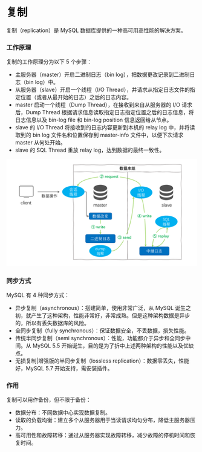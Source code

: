 # 复制

复制（replication）是 MySQL 数据库提供的一种高可用高性能的解决方案。

### 工作原理

复制的工作原理分为以下 5 个步骤：

- 主服务器（master）开启二进制日志（bin log），把数据更改记录到二进制日志（bin log）中。
- 从服务器（slave）开启一个线程（I/O Thread），并请求从指定日志文件的指定位置（或者从最开始的日志）之后的日志内容。
- master 启动一个线程（Dump Thread），在接收到来自从服务器的 I/O 请求后，Dump Thread 根据请求信息读取指定日志指定位置之后的日志信息，将日志信息以及 bin-log file 和 bin-log position 信息返回给从节点。
- slave 的 I/O Thread 将接收到的日志内容更新到本机的 relay log 中，并将读取到的 bin log 文件名和位置保存到 master-info 文件中，以便下次请求 master 从何处开始。
- slave 的 SQL Thread 重放 relay log，达到数据的最终一致性。 

<div align="left">
    <img src="https://github.com/lazecoding/Note/blob/main/images/mysql/MySQL复制工作原理.png" width="600px">
</div>

### 同步方式

MySQL 有 4 种同步方式： <!-- https://zhuanlan.zhihu.com/p/50597960 -->

- 异步复制（asynchronous）：搭建简单，使用非常广泛，从 MySQL 诞生之初，就产生了这种架构，性能非常好，非常成熟。但是这种架构数据是异步的，所以有丢失数据库的风险。
- 全同步复制（fully synchronous）：保证数据安全，不丢数据，损失性能。
- 传统半同步复制（semi synchronous）：性能，功能都介于异步和全同步中间。从 MySQL 5.5 开始诞生，目的是为了折中上述两种架构的性能以及优缺点。
- 无损复制|增强版的半同步复制（lossless replication）：数据零丢失，性能好，MySQL 5.7 开始支持，需安装插件。

### 作用

复制可以用作备份，但不限于备份：

- 数据分布：不同数据中心实现数据复制。
- 读取的负载均衡：建立多个从服务器用于当读请求均匀分布，降低主服务器压力。
- 高可用性和故障转移：通过从服务器实现故障转移，减少故障的停机时间和恢复时间。